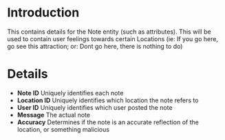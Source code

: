 # Introduction #

This contains details for the Note entity (such as attributes). This will be used to contain user feelings towards certain Locations (ie: If you go here, go see this attraction; or: Dont go here, there is nothing to do)

# Details #

  * **Note ID** Uniquely identifies each note
  * **Location ID** Uniquely identifies which location the note refers to
  * **User ID** Uniquely identifies which user posted the note
  * **Message** The actual note
  * **Accuracy** Determines if the note is an accurate reflection of the location, or something malicious